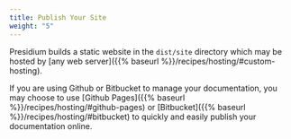 ```yaml
---
title: Publish Your Site
weight: "5"
---
```


Presidium builds a static website in the `dist/site` directory which may be hosted by [any web server]({{% baseurl %}}/recipes/hosting/#custom-hosting).

If you are using Github or Bitbucket to manage your documentation, you may choose to use [Github Pages]({{% baseurl %}}/recipes/hosting/#github-pages) or [Bitbucket]({{% baseurl %}}/recipes/hosting/#bitbucket) to quickly and easily publish your documentation online.